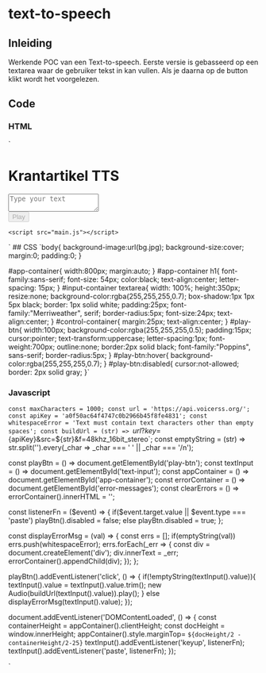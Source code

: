 # text-to-speech

## Inleiding
Werkende POC van een Text-to-speech. Eerste versie is gebasseerd op een textarea waar de gebruiker tekst in kan vullen. Als je daarna op de button klikt wordt het voorgelezen.

## Code 
### HTML
`<!DOCTYPE html>
<html lang="en">
<head>
    <meta charset="UTF-8">
    <meta name="viewport" content="width=device-width, initial-scale=1.0">
    <meta http-equiv="X-UA-Compatible" content="ie=edge">
    <link rel="stylesheet" href="style.css">
    <title>Document</title>
</head>
<body>
    <div id="app-container">
        <h1>Krantartikel TTS</h1>
        <div id="input-container">
            <textarea  id="text-input" placeholder="Type your text"></textarea>
        </div>
        <div id="control-container">
            <button disabled="true" id="play-btn">Play</button>
        </div>
        <div id="error-message"></div>
    </div>

    <script src="main.js"></script>
</body>
</html>`
## CSS
`body{
    background-image:url(bg.jpg);
    background-size:cover;
    margin:0;
    padding:0;
}

#app-container{
    width:800px;
    margin:auto;
}
#app-container h1{
    font-family:sans-serif;
    font-size: 54px;
    color:black;
    text-align:center;
    letter-spacing: 15px;
}
#input-container textarea{
    width: 100%;
    height:350px;
    resize:none;
    background-color:rgba(255,255,255,0.7);
    box-shadow:1px 1px 5px black;
    border: 1px solid white;
    padding:25px;
    font-family:"Merriweather", serif;
    border-radius:5px;
    font-size:24px;
    text-align:center;
}
#control-container{
    margin:25px;
    text-align:center;
}
#play-btn{
    width:100px;
    background-color:rgba(255,255,255,0.5);
    padding:15px;
    cursor:pointer;
    text-transform:uppercase;
    letter-spacing:1px;
    font-weight:700px;
    outline:none;
    border:2px solid black;
    font-family:"Poppins", sans-serif;
    border-radius:5px;
}
#play-btn:hover{
    background-color:rgba(255,255,255,0.7);
}
#play-btn:disabled{
    cursor:not-allowed;
    border: 2px solid gray;
}`
### Javascript
`const maxCharacters = 1000;
const url = 'https://api.voicerss.org/';
const apiKey = 'a0f50ac64f4747c0b2966b45f8fe4831';
const whitespaceError = 'Text must contain text characters other than empty spaces';
const buildUrl = (str) => `${url}?key=${apiKey}&src=${str}&f=48khz_16bit_stereo`;
const emptyString = (str) => str.split('').every(_char => _char === ' ' || _char === '/n');

const playBtn = () => document.getElementById('play-btn');
const textInput = () => document.getElementById('text-input');
const appContainer = () => document.getElementById('app-container');
const errorContainer = () => document.getElementById('error-messages');
const clearErrors = () => errorContainer().innerHTML = '';

const listenerFn = ($event) => {
    if($event.target.value || $event.type === 'paste')
        playBtn().disabled = false;
    else
        playBtn.disabled = true;
};

const displayErrorMsg = (val) => {
const errs = [];
if(emptyString(val)) errs.push(whitespaceError);
errs.forEach(_err => {
    const div = document.createElement('div');
    div.innerText = _err;
    errorContainer().appendChild(div);
    });
};


playBtn().addEventListener('click', () => {
  if(!emptyString(textInput().value)){
      textInput().value = textInput().value.trim();
      new Audio(buildUrl(textInput().value)).play();
  }
   else
   displayErrorMsg(textInput().value);
});


document.addEventListener('DOMContentLoaded', () => {
    const containerHeight = appContainer().clientHeight;
    const docHeight = window.innerHeight;
    appContainer().style.marginTop= `${docHeight/2 - containerHeight/2-25}`
    textInput().addEventListener('keyup', listenerFn);
    textInput().addEventListener('paste', listenerFn);
});

`

